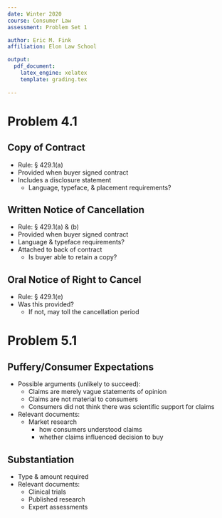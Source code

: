 ```yaml
---
date: Winter 2020
course: Consumer Law
assessment: Problem Set 1

author: Eric M. Fink
affiliation: Elon Law School 

output: 
  pdf_document:
    latex_engine: xelatex
    template: grading.tex
    
---
```


# Problem 4.1 

## Copy of Contract

- Rule: § 429.1(a)
- Provided when buyer signed contract
- Includes a disclosure statement
  - Language, typeface, & placement requirements?

## Written Notice of Cancellation

- Rule: § 429.1(a) & (b) 
- Provided when buyer signed contract 
- Language & typeface requirements?
- Attached to back of contract 
  - Is buyer able to retain a copy?
    
## Oral Notice of Right to Cancel

- Rule: § 429.1(e)
- Was this provided? 
  - If not, may toll the cancellation period

# Problem 5.1

## Puffery/Consumer Expectations 
- Possible arguments (unlikely to succeed):
  - Claims are merely vague statements of opinion
  - Claims are not material to consumers
  - Consumers did not think there was scientific support for claims
- Relevant documents:
  - Market research
    - how consumers understood claims
    - whether claims influenced decision to buy

## Substantiation 
- Type & amount required
- Relevant documents: 
  - Clinical trials 
  - Published research 
  - Expert assessments